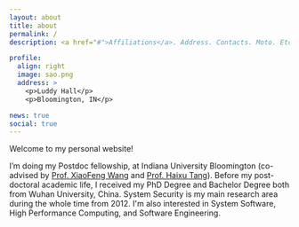 ```yaml
---
layout: about
title: about
permalink: /
description: <a href="#">Affiliations</a>. Address. Contacts. Moto. Etc.

profile:
  align: right
  image: sao.png
  address: >
    <p>Luddy Hall</p>
    <p>Bloomington, IN</p>

news: true
social: true
---
```


Welcome to my personal website!

I’m doing my Postdoc fellowship, at Indiana University Bloomington (co-advised by [Prof. XiaoFeng Wang](https://homes.luddy.indiana.edu/xw7/) and [Prof. Haixu Tang](https://homes.luddy.indiana.edu/hatang/)). Before my post-doctoral academic life, I received my PhD Degree and Bachelor Degree both from Wuhan University, China. System Security is my main research area during the whole time from 2012. I'm also interested in System Software, High Performance Computing, and Software Engineering.

